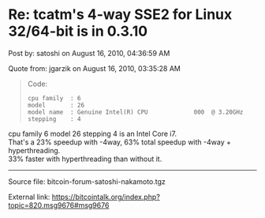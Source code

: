 # Re: tcatm's 4-way SSE2 for Linux 32/64-bit is in 0.3.10

Post by: satoshi on August 16, 2010, 04:36:59 AM

Quote from: jgarzik on August 16, 2010, 03:35:28 AM

> Code:
>
> ```
> cpu family  : 6
> model       : 26
> model name  : Genuine Intel(R) CPU             000  @ 3.20GHz
> stepping    : 4
> ```

cpu family 6 model 26 stepping 4 is an Intel Core i7.<br>
That's a 23% speedup with -4way, 63% total speedup with -4way + hyperthreading.<br>
33% faster with hyperthreading than without it.

---

Source file: bitcoin-forum-satoshi-nakamoto.tgz

External link: https://bitcointalk.org/index.php?topic=820.msg9676#msg9676
